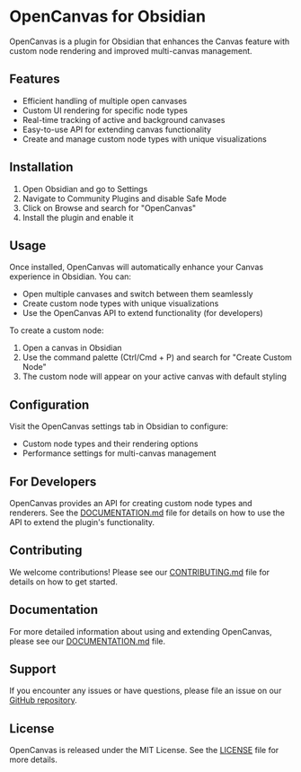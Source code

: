 # OpenCanvas for Obsidian

OpenCanvas is a plugin for Obsidian that enhances the Canvas feature with custom node rendering and improved multi-canvas management.

## Features

- Efficient handling of multiple open canvases
- Custom UI rendering for specific node types
- Real-time tracking of active and background canvases
- Easy-to-use API for extending canvas functionality
- Create and manage custom node types with unique visualizations

## Installation

1. Open Obsidian and go to Settings
2. Navigate to Community Plugins and disable Safe Mode
3. Click on Browse and search for "OpenCanvas"
4. Install the plugin and enable it

## Usage

Once installed, OpenCanvas will automatically enhance your Canvas experience in Obsidian. You can:

- Open multiple canvases and switch between them seamlessly
- Create custom node types with unique visualizations
- Use the OpenCanvas API to extend functionality (for developers)

To create a custom node:
1. Open a canvas in Obsidian
2. Use the command palette (Ctrl/Cmd + P) and search for "Create Custom Node"
3. The custom node will appear on your active canvas with default styling

## Configuration

Visit the OpenCanvas settings tab in Obsidian to configure:

- Custom node types and their rendering options
- Performance settings for multi-canvas management

## For Developers

OpenCanvas provides an API for creating custom node types and renderers. See the [DOCUMENTATION.md](DOCUMENTATION.md) file for details on how to use the API to extend the plugin's functionality.

## Contributing

We welcome contributions! Please see our [CONTRIBUTING.md](CONTRIBUTING.md) file for details on how to get started.

## Documentation

For more detailed information about using and extending OpenCanvas, please see our [DOCUMENTATION.md](DOCUMENTATION.md) file.

## Support

If you encounter any issues or have questions, please file an issue on our [GitHub repository](https://github.com/yourusername/obsidian-opencanvas).

## License

OpenCanvas is released under the MIT License. See the [LICENSE](LICENSE) file for more details.